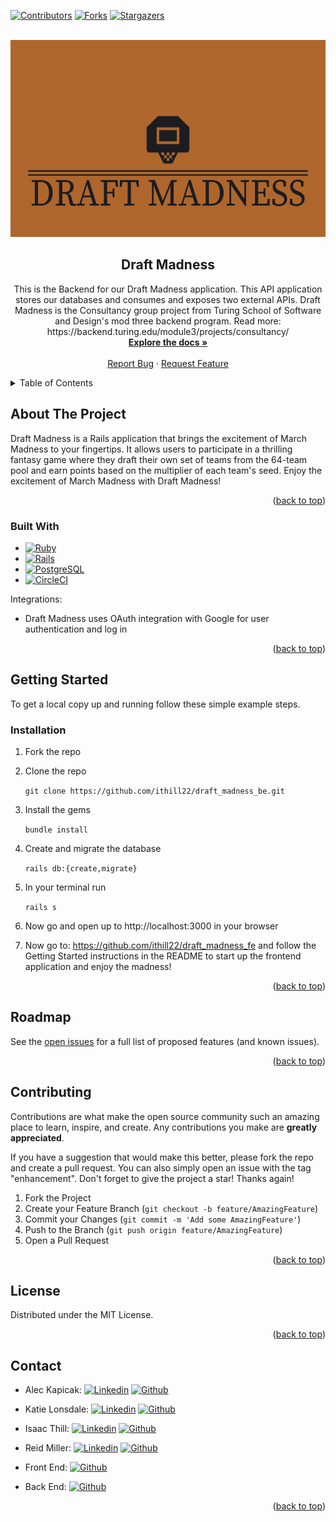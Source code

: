 <!-- Improved compatibility of back to top link: See: https://github.com/othneildrew/Best-README-Template/pull/73 -->
<a name="readme-top"></a>
<!--
*** Thanks for checking out the Best-README-Template. If you have a suggestion
*** that would make this better, please fork the repo and create a pull request
*** or simply open an issue with the tag "enhancement".
*** Don't forget to give the project a star!
*** Thanks again! Now go create something AMAZING! :D
-->



<!-- PROJECT SHIELDS -->
<!--
*** I'm using markdown "reference style" links for readability.
*** Reference links are enclosed in brackets [ ] instead of parentheses ( ).
*** See the bottom of this document for the declaration of the reference variables
*** for contributors-url, forks-url, etc. This is an optional, concise syntax you may use.
*** https://www.markdownguide.org/basic-syntax/#reference-style-links
-->

[![Contributors][contributors-shield]][contributors-url]
[![Forks][forks-shield]][forks-url]
[![Stargazers][stars-shield]][stars-url]



<!-- PROJECT LOGO -->
<br />
<div align="center">
  <a href=https://github.com/ithill22/draft_madness_be>
    <img src="app/assets/images/title_image.png" alt="Logo" width="900" height="315">
  </a>

<h2 align="center">Draft Madness</h2>

  <p align="center">
    This is the Backend for our Draft Madness application. This API application stores our databases and consumes and exposes two external APIs. Draft Madness is the Consultancy group project from Turing School of Software and Design's mod three backend program. Read more: https://backend.turing.edu/module3/projects/consultancy/
    <br />
    <a href=https://github.com/ithill22/draft_madness_be><strong>Explore the docs »</strong></a>
    <br />
    <br />
    <a href="https://github.com/ithill22/draft_madness_be/issues">Report Bug</a>
    ·
    <a href="https://github.com/ithill22/draft_madness_be/issues">Request Feature</a>
  </p>
</div>



<!-- TABLE OF CONTENTS -->
<details>
  <summary>Table of Contents</summary>
  <ol>
    <li>
      <a href="#about-the-project">About The Project</a>
      <ul>
        <li><a href="#built-with">Built With</a></li>
      </ul>
    </li>
    <li>
      <a href="#getting-started">Getting Started</a>
      <ul>
        <li><a href="#installation">Installation</a></li>
      </ul>
    </li>
    <li><a href="#roadmap">Roadmap</a></li>
    <li><a href="#contributing">Contributing</a></li>
    <li><a href="#license">License</a></li>
    <li><a href="#contact">Contact</a></li>
  </ol>
</details>



<!-- ABOUT THE PROJECT -->
## About The Project
Draft Madness is a Rails application that brings the excitement of March Madness to your fingertips. It allows users to participate in a thrilling fantasy game where they draft their own set of teams from the 64-team pool and earn points based on the multiplier of each team's seed. Enjoy the excitement of March Madness with Draft Madness!

<p align="right">(<a href="#readme-top">back to top</a>)</p>



### Built With

* [![Ruby][Ruby]][Ruby-url]
* [![Rails][Rails]][Rails-url]
* [![PostgreSQL][Postgres]][Postgres-url]
* [![CircleCI][CircleCI]][CircleCI-url]

Integrations:
* Draft Madness uses OAuth integration with Google for user authentication and log in

<p align="right">(<a href="#readme-top">back to top</a>)</p>



<!-- GETTING STARTED -->
## Getting Started

To get a local copy up and running follow these simple example steps.

### Installation

1. Fork the repo
2. Clone the repo

   `git clone https://github.com/ithill22/draft_madness_be.git`
3. Install the gems

   `bundle install`
4. Create and migrate the database

   `rails db:{create,migrate}`
5. In your terminal run

    `rails s`

6. Now go and open up to http://localhost:3000 in your browser
7. Now go to: https://github.com/ithill22/draft_madness_fe and follow the Getting Started instructions in the README to start up the frontend application and enjoy the madness!



<p align="right">(<a href="#readme-top">back to top</a>)</p>

<!-- ROADMAP -->
## Roadmap

See the [open issues](https://github.com/ithill22/draft_madness_be/issues) for a full list of proposed features (and known issues).

<p align="right">(<a href="#readme-top">back to top</a>)</p>

<!-- CONTRIBUTING -->
## Contributing

Contributions are what make the open source community such an amazing place to learn, inspire, and create. Any contributions you make are **greatly appreciated**.

If you have a suggestion that would make this better, please fork the repo and create a pull request. You can also simply open an issue with the tag "enhancement".
Don't forget to give the project a star! Thanks again!

1. Fork the Project
2. Create your Feature Branch (`git checkout -b feature/AmazingFeature`)
3. Commit your Changes (`git commit -m 'Add some AmazingFeature'`)
4. Push to the Branch (`git push origin feature/AmazingFeature`)
5. Open a Pull Request

<p align="right">(<a href="#readme-top">back to top</a>)</p>



<!-- LICENSE -->
## License

Distributed under the MIT License.

<p align="right">(<a href="#readme-top">back to top</a>)</p>



<!-- CONTACT -->
## Contact

* Alec Kapicak: [![Linkedin][linkedin]][alec-li-url] [![Github][Github]][alec-gh-url]
* Katie Lonsdale: [![Linkedin][linkedin]][katie-li-url] [![Github][Github]][katie-gh-url]
* Isaac Thill: [![Linkedin][linkedin]][isaac-li-url] [![Github][Github]][isaac-gh-url]
* Reid Miller: [![Linkedin][linkedin]][reid-li-url] [![Github][Github]][reid-gh-url]

* Front End: [![Github][Github]][project-fe-gh-url]
* Back End: [![Github][Github]][project-be-gh-url]

<p align="right">(<a href="#readme-top">back to top</a>)</p>

<!-- MARKDOWN LINKS & IMAGES -->
<!-- https://www.markdownguide.org/basic-syntax/#reference-style-links -->
[contributors-shield]: https://img.shields.io/github/contributors/ithill22/draft_madness_be.svg?style=for-the-badge
[contributors-url]: https://github.com/ithill22/draft_madness_be/graphs/contributors
[forks-shield]: https://img.shields.io/github/forks/ithill22/draft_madness_be.svg?style=for-the-badge
[forks-url]: https://github.com//ithill22/draft_madness_be/network/members

[stars-shield]: https://img.shields.io/github/stars/ithill22/draft_madness_be.svg?style=for-the-badge
[stars-url]: https://github.com/ithill22/draft_madness_be/stargazers
[issues-url]: https://github.com/ithill22/draft_madness_be/issues

[linkedin]: https://img.shields.io/badge/LinkedIn-0077B5?style=for-the-badge&logo=linkedin&logoColor=white
[alec-li-url]: https://www.linkedin.com/in/alec-kapicak-b703bab8/
[katie-li-url]: https://www.linkedin.com/in/katherine-lonsdale-7b215185/
[isaac-li-url]: https://www.linkedin.com/in/isaac-thill/
[reid-li-url]: https://www.linkedin.com/in/reid-s-miller/
[product-screenshot]: images/screenshot.png
[Ruby]: https://img.shields.io/badge/Ruby-CC342D?style=for-the-badge&logo=ruby&logoColor=white
[Ruby-url]: https://www.ruby-lang.org/en/
[Rails]: https://img.shields.io/badge/Ruby_on_Rails-CC0000?style=for-the-badge&logo=ruby-on-rails&logoColor=white
[Rails-url]: https://rubyonrails.org/
[Postgres]: https://img.shields.io/badge/PostgreSQL-316192?style=for-the-badge&logo=postgresql&logoColor=white
[Postgres-url]: https://www.postgresql.org/
[Redis]:  	https://img.shields.io/badge/redis-%23DD0031.svg?&style=for-the-badge&logo=redis&logoColor=white
[Redis-url]: https://redis.io
[CircleCI]: https://img.shields.io/badge/circleci-343434?style=for-the-badge&logo=circleci&logoColor=white
[CircleCI-url]: https://circleci.com/
[Github]: https://img.shields.io/badge/GitHub-100000?style=for-the-badge&logo=github&logoColor=white
[project-fe-gh-url]: https://github.com/ithill22/draft_madness_fe
[project-be-gh-url]: https://github.com/ithill22/draft_madness_be
[alec-gh-url]: https://github.com/AlecKap
[katie-gh-url]: https://github.com/KatieLonsdale
[isaac-gh-url]: https://github.com/ithill22
[reid-gh-url]: https://github.com/reidsmiller